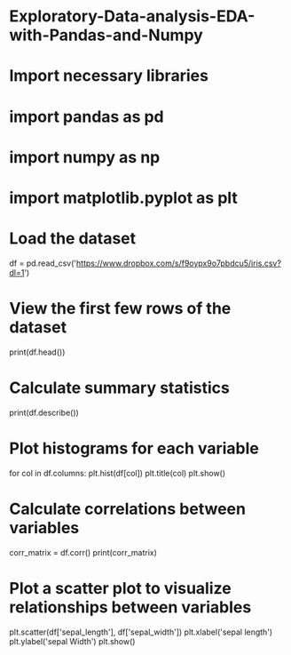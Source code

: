 # Exploratory-Data-analysis-EDA-with-Pandas-and-Numpy
# Import necessary libraries
# import pandas as pd
# import numpy as np
# import matplotlib.pyplot as plt

# Load the dataset
df = pd.read_csv('https://www.dropbox.com/s/f9oypx9o7pbdcu5/iris.csv?dl=1')

# View the first few rows of the dataset
print(df.head())

# Calculate summary statistics
print(df.describe())

# Plot histograms for each variable
for col in df.columns:
plt.hist(df[col])
plt.title(col)
plt.show()

# Calculate correlations between variables
corr_matrix = df.corr()
print(corr_matrix)

# Plot a scatter plot to visualize relationships between variables
plt.scatter(df['sepal_length'], df['sepal_width'])
plt.xlabel('sepal length')
plt.ylabel('sepal Width')
plt.show()
